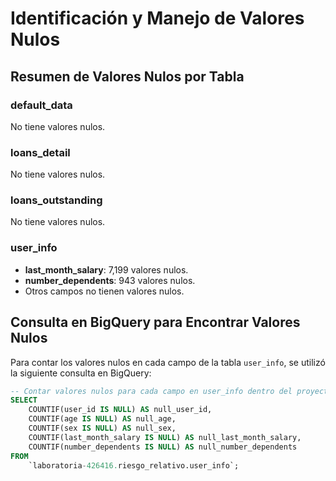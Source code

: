# Identificación y Manejo de Valores Nulos

## Resumen de Valores Nulos por Tabla

### default_data
No tiene valores nulos.

### loans_detail
No tiene valores nulos.

### loans_outstanding
No tiene valores nulos.

### user_info
- **last_month_salary**: 7,199 valores nulos.
- **number_dependents**: 943 valores nulos.
- Otros campos no tienen valores nulos.

## Consulta en BigQuery para Encontrar Valores Nulos

Para contar los valores nulos en cada campo de la tabla `user_info`, se utilizó la siguiente consulta en BigQuery:

```sql
-- Contar valores nulos para cada campo en user_info dentro del proyecto riesgo relativo
SELECT
    COUNTIF(user_id IS NULL) AS null_user_id,
    COUNTIF(age IS NULL) AS null_age,
    COUNTIF(sex IS NULL) AS null_sex,
    COUNTIF(last_month_salary IS NULL) AS null_last_month_salary,
    COUNTIF(number_dependents IS NULL) AS null_number_dependents
FROM
    `laboratoria-426416.riesgo_relativo.user_info`;
